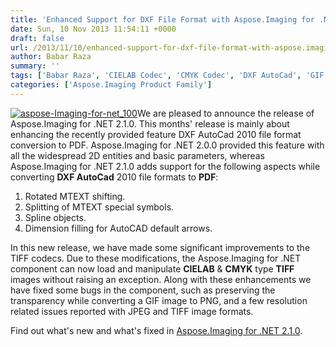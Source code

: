 ```yaml
---
title: 'Enhanced Support for DXF File Format with Aspose.Imaging for .NET 2.1.0'
date: Sun, 10 Nov 2013 11:54:11 +0000
draft: false
url: /2013/11/10/enhanced-support-for-dxf-file-format-with-aspose.imaging-for-.net-2.1.0/
author: Babar Raza
summary: ''
tags: ['Babar Raza', 'CIELAB Codec', 'CMYK Codec', 'DXF AutoCad', 'GIF Transparency', 'PDF', 'TIFF Codec']
categories: ['Aspose.Imaging Product Family']
---
```


[![][1]](https://blog.aspose.com/wp-content/uploads/sites/2/2013/09/aspose-Imaging-for-net_100.png)We are pleased to announce the release of Aspose.Imaging for .NET 2.1.0. This months' release is mainly about enhancing the recently provided feature DXF AutoCad 2010 file format conversion to PDF. Aspose.Imaging for .NET 2.0.0 provided this feature with all the widespread 2D entities and basic parameters, whereas Aspose.Imaging for .NET 2.1.0 adds support for the following aspects while converting **DXF AutoCad** 2010 file formats to **PDF**:

1.  Rotated MTEXT shifting.
2.  Splitting of MTEXT special symbols.
3.  Spline objects.
4.  Dimension filling for AutoCAD default arrows.

In this new release, we have made some significant improvements to the TIFF codecs. Due to these modifications, the Aspose.Imaging for .NET component can now load and manipulate **CIELAB** & **CMYK** type **TIFF** images without raising an exception. Along with these enhancements we have fixed some bugs in the component, such as preserving the transparency while converting a GIF image to PNG, and a few resolution related issues reported with JPEG and TIFF image formats.

Find out what's new and what's fixed in [Aspose.Imaging for .NET 2.1.0][2].




[1]: https://blog.aspose.com/wp-content/uploads/sites/2/2013/09/aspose-Imaging-for-net_100.png "aspose-Imaging-for-net_100"
[2]: http://www.aspose.com/community/files/51/.net-components/aspose.imaging-for-.net/entry506825.aspx "Release Notes Aspose.Imaging for .NET 2.1.0"




